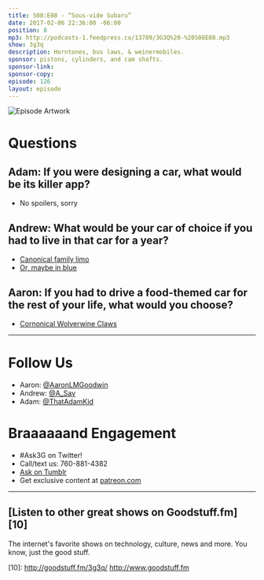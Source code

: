 ```yaml
---
title: S08:E08 - “Sous-vide Subaru”
date: 2017-02-06 22:36:00 -06:00
position: 8
mp3: http://podcasts-1.feedpress.co/13789/3G3Q%20-%20S08E08.mp3
show: 3g3q
description: Horntones, bus laws, & weinermobiles.
sponsor: pistons, cylinders, and cam shafts.
sponsor-link: 
sponsor-copy: 
episode: 126
layout: episode
---
```


![Episode Artwork][1]

# Questions

## Adam: If you were designing a car, what would be its killer app?

* No spoilers, sorry

## Andrew: What would be your car of choice if you had to live in that car for a year?

* [Canonical family limo][2]
* [Or, maybe in blue][3]

## Aaron: If you had to drive a food-themed car for the rest of your life, what would you choose?

* [Cornonical Wolverwine Claws][4]

***

# Follow Us

* Aaron: [@AaronLMGoodwin][5]
* Andrew: [@A_Sav][6]
* Adam: [@ThatAdamKid][7]

# Braaaaaand Engagement

* #Ask3G on Twitter!
* Call/text us: 760-881-4382
* [Ask on Tumblr][8]
* Get exclusive content at [patreon.com][9]

***

##  [Listen to other great shows on Goodstuff.fm][10]

The internet's favorite shows on technology, culture, news and more. You know, just the good stuff.

[1]: http://l.gdwn.co/XTkc.jpg
[2]: https://s-media-cache-ak0.pinimg.com/736x/6a/99/0e/6a990e1d74f96f2fac7eef571866b5e4.jpg
[3]: http://www.fiestaturbo.com/forums/gallery/rob_gsubaru_imp_rear_limo.jpg
[4]: http://ot-foodspotting-production.s3.amazonaws.com/reviews/2662209/thumb_600.?1351808356
[5]: http://twitter.com/aaronlmgoodwin
[6]: http://twitter.com/a_sav
[7]: http://twitter.com/thatadamkid
[8]: http://3g3q.co/ask
[9]: http://www.patreon.com/3g3q
[10]: http://goodstuff.fm/3g3q/ http://www.goodstuff.fm